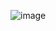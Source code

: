 ![image](https://github.com/donkeytt11111/jiaxin.github.io/assets/167744103/0a0a15a9-632a-41d8-bc05-16adde424fec)

